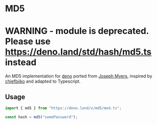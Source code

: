 # MD5

# WARNING - module is deprecated. Please use https://deno.land/std/hash/md5.ts instead

An MD5 implementation for [deno](https://deno.land) ported from [Joseph Myers](http://www.myersdaily.org/joseph/javascript/md5-text.html), inspired by [chiefbiiko](https://github.com/chiefbiiko/sha1) and adapted to Typescript.

## Usage

```js
import { md5 } from "https://deno.land/x/md5/mod.ts";

const hash = md5("somePassword");
```
